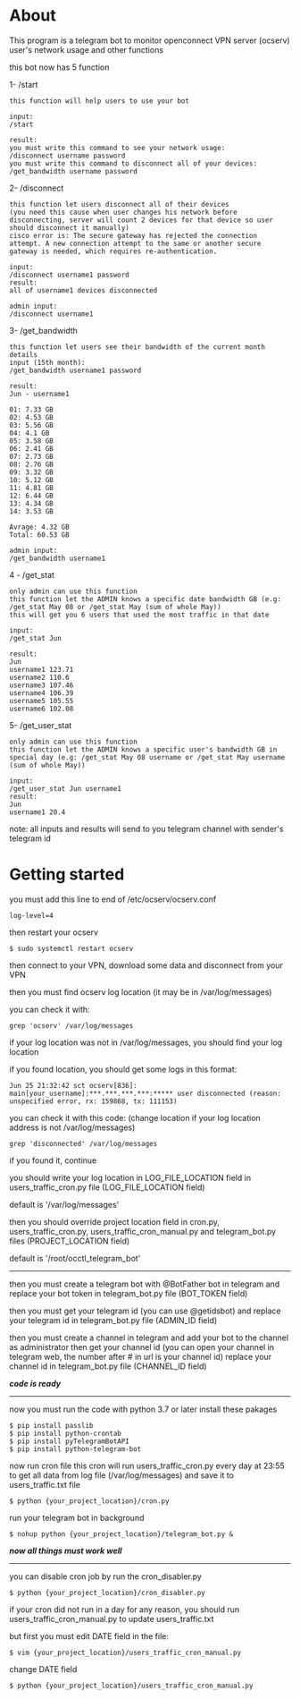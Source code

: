 # About

This program is a telegram bot to monitor openconnect VPN server (ocserv) user's network usage and other functions

this bot now has 5 function

1- /start

    this function will help users to use your bot

    input:
    /start

    result:
    you must write this command to see your network usage:
    /disconnect username password
    you must write this command to disconnect all of your devices:
    /get_bandwidth username password

2- /disconnect

    this function let users disconnect all of their devices
    (you need this cause when user changes his network before disconnecting, server will count 2 devices for that device so user should disconnect it manually)
    cisco error is: The secure gateway has rejected the connection attempt. A new connection attempt to the same or another secure gateway is needed, which requires re-authentication.

    input:
    /disconnect username1 password
    result:
    all of username1 devices disconnected
    
    admin input:
    /disconnect username1

3- /get_bandwidth 

    this function let users see their bandwidth of the current month details
    input (15th month):
    /get_bandwidth username1 password

    result:
    Jun - username1
    
    01: 7.33 GB
    02: 4.53 GB
    03: 5.56 GB
    04: 4.1 GB
    05: 3.58 GB
    06: 2.41 GB
    07: 2.73 GB
    08: 2.76 GB
    09: 3.32 GB
    10: 5.12 GB
    11: 4.81 GB
    12: 6.44 GB
    13: 4.34 GB
    14: 3.53 GB
    
    Avrage: 4.32 GB
    Total: 60.53 GB
    
    admin input:
    /get_bandwidth username1

4 - /get_stat

    only admin can use this function
    this function let the ADMIN knows a specific date bandwidth GB (e.g: /get_stat May 08 or /get_stat May (sum of whole May))
    this will get you 6 users that used the most traffic in that date

    input:
    /get_stat Jun

    result: 
    Jun
    username1 123.71
    username2 110.6
    username3 107.46
    username4 106.39
    username5 105.55
    username6 102.08

5- /get_user_stat

    only admin can use this function
    this function let the ADMIN knows a specific user's bandwidth GB in special day (e.g: /get_stat May 08 username or /get_stat May username (sum of whole May))
    
    input:
    /get_user_stat Jun username1
    result:
    Jun
    username1 20.4

note: all inputs and results will send to you telegram channel with sender's telegram id

# Getting started
you must add this line to end of /etc/ocserv/ocserv.conf
```
log-level=4
```
then restart your ocserv
```
$ sudo systemctl restart ocserv
```
then connect to your VPN, download some data and disconnect from your VPN

then you must find ocserv log location (it may be in /var/log/messages)

you can check it with:
```
grep 'ocserv' /var/log/messages
```
if your log location was not in /var/log/messages, you should find your log location

if you found location, you should get some logs in this format:
```
Jun 25 21:32:42 sct ocserv[836]: main[your_username]:***.***.***.***:***** user disconnected (reason: unspecified error, rx: 159868, tx: 111153)
```
you can check it with this code: (change location if your log location address is not /var/log/messages)
```
grep 'disconnected' /var/log/messages
```
if you found it, continue

you should write your log location in LOG_FILE_LOCATION field in users_traffic_cron.py file (LOG_FILE_LOCATION field)

default is '/var/log/messages'

then you should override project location field in cron.py, users_traffic_cron.py, users_traffic_cron_manual.py and telegram_bot.py files (PROJECT_LOCATION field)

default is '/root/occtl_telegram_bot'
___

then you must create a telegram bot with @BotFather bot in telegram
and replace your bot token in telegram_bot.py file (BOT_TOKEN field)

then you must get your telegram id (you can use @getidsbot)
and replace your telegram id in telegram_bot.py file (ADMIN_ID field)

then you must create a channel in telegram and add your bot to the channel as administrator
then get your channel id (you can open your channel in telegram web, the number after # in url is your channel id)
replace your channel id in telegram_bot.py file (CHANNEL_ID field)

***code is ready***

___

now you must run the code with python 3.7 or later
install these pakages
```
$ pip install passlib
$ pip install python-crontab
$ pip install pyTelegramBotAPI
$ pip install python-telegram-bot
```
now run cron file
this cron will run users_traffic_cron.py every day at 23:55 to get all data from log file (/var/log/messages) and save it to users_traffic.txt file
```
$ python {your_project_location}/cron.py
```

run your telegram bot in background
```
$ nohup python {your_project_location}/telegram_bot.py &
```
***now all things must work well*** 
___
you can disable cron job by run the cron_disabler.py
```
$ python {your_project_location}/cron_disabler.py
```
if your cron did not run in a day for any reason, you should run users_traffic_cron_manual.py to update users_traffic.txt

but first you must edit DATE field in the file:
```
$ vim {your_project_location}/users_traffic_cron_manual.py
```
change DATE field
```
$ python {your_project_location}/users_traffic_cron_manual.py
```
